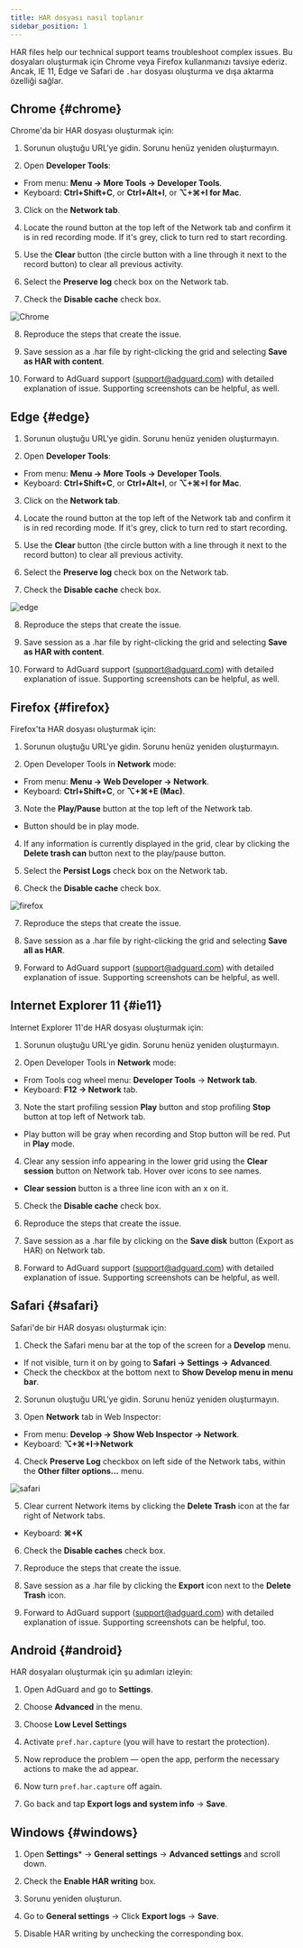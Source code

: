 ```yaml
---
title: HAR dosyası nasıl toplanır
sidebar_position: 1
---
```


HAR files help our technical support teams troubleshoot complex issues. Bu dosyaları oluşturmak için Chrome veya Firefox kullanmanızı tavsiye ederiz. Ancak, IE 11, Edge ve Safari de `.har` dosyası oluşturma ve dışa aktarma özelliği sağlar.

## Chrome {#chrome}

Chrome'da bir HAR dosyası oluşturmak için:

1. Sorunun oluştuğu URL'ye gidin. Sorunu henüz yeniden oluşturmayın.

2. Open **Developer Tools**:

- From menu: **Menu → More Tools → Developer Tools**.
- Keyboard: **Ctrl+Shift+C**, or **Ctrl+Alt+I**, or **⌥+⌘+I for Mac**.

3. Click on the **Network tab**.

4. Locate the round button at the top left of the Network tab and confirm it is in red recording mode. If it's grey, click to turn red to start recording.

5. Use the **Clear** button (the circle button with a line through it next to the record button) to clear all previous activity.

6. Select the **Preserve log** check box on the Network tab.

7. Check the **Disable cache** check box.

![Chrome](https://cdn.adtidy.org/content/Kb/ad_blocker/guides/chrome.png)

8. Reproduce the steps that create the issue.

9. Save session as a .har file by right-clicking the grid and selecting **Save as HAR with content**.

10. Forward to AdGuard support (support@adguard.com) with detailed explanation of issue. Supporting screenshots can be helpful, as well.

## Edge {#edge}

1. Sorunun oluştuğu URL'ye gidin. Sorunu henüz yeniden oluşturmayın.

2. Open **Developer Tools**:

- From menu: **Menu → More Tools → Developer Tools**.
- Keyboard: **Ctrl+Shift+C**, or **Ctrl+Alt+I**, or **⌥+⌘+I for Mac**.

3. Click on the **Network tab**.

4. Locate the round button at the top left of the Network tab and confirm it is in red recording mode. If it's grey, click to turn red to start recording.

5. Use the **Clear** button (the circle button with a line through it next to the record button) to clear all previous activity.

6. Select the **Preserve log** check box on the Network tab.

7. Check the **Disable cache** check box.

![edge](https://cdn.adtidy.org/content/Kb/ad_blocker/guides/edge.png)

8. Reproduce the steps that create the issue.

9. Save session as a .har file by right-clicking the grid and selecting **Save as HAR with content**.

10. Forward to AdGuard support (support@adguard.com) with detailed explanation of issue. Supporting screenshots can be helpful, as well.

## Firefox {#firefox}

Firefox'ta HAR dosyası oluşturmak için:

1. Sorunun oluştuğu URL'ye gidin. Sorunu henüz yeniden oluşturmayın.

2. Open Developer Tools in **Network** mode:
- From menu: **Menu → Web Developer → Network**.
- Keyboard: **Ctrl+Shift+C**, or **⌥+⌘+E (Mac)**.

3. Note the **Play/Pause** button at the top left of the Network tab.
- Button should be in play mode.

4. If any information is currently displayed in the grid, clear by clicking the **Delete trash can** button next to the play/pause button.

5. Select the **Persist Logs** check box on the Network tab.

6. Check the **Disable cache** check box.

![firefox](https://cdn.adtidy.org/content/Kb/ad_blocker/guides/firefox.png)

7. Reproduce the steps that create the issue.

8. Save session as a .har file by right-clicking the grid and selecting **Save all as HAR**.

9. Forward to AdGuard support (support@adguard.com) with detailed explanation of issue. Supporting screenshots can be helpful, as well.

## Internet Explorer 11 {#ie11}

Internet Explorer 11'de HAR dosyası oluşturmak için:

1. Sorunun oluştuğu URL'ye gidin. Sorunu henüz yeniden oluşturmayın.

2. Open Developer Tools in **Network** mode:
- From Tools cog wheel menu: **Developer Tools** → **Network tab**.
- Keyboard: **F12 → Network** tab.

3. Note the start profiling session **Play** button and stop profiling **Stop** button at top left of Network tab.
- Play button will be gray when recording and Stop button will be red. Put in **Play** mode.

4. Clear any session info appearing in the lower grid using the **Clear session** button on Network tab. Hover over icons to see names.
- **Clear session** button is a three line icon with an x on it.

5. Check the **Disable cache** check box.

6. Reproduce the steps that create the issue.

7. Save session as a .har file by clicking on the **Save disk** button (Export as HAR) on Network tab.

8. Forward to AdGuard support (support@adguard.com) with detailed explanation of issue. Supporting screenshots can be helpful, as well.

## Safari {#safari}

Safari'de bir HAR dosyası oluşturmak için:

1. Check the Safari menu bar at the top of the screen for a **Develop** menu.
- If not visible, turn it on by going to **Safari → Settings → Advanced**.
- Check the checkbox at the bottom next to **Show Develop menu in menu bar**.

2. Sorunun oluştuğu URL'ye gidin. Sorunu henüz yeniden oluşturmayın.

3. Open **Network** tab in Web Inspector:
- From menu: **Develop → Show Web Inspector → Network**.
- Keyboard: **⌥+⌘+I→Network**

4. Check **Preserve Log** checkbox on left side of the Network tabs, within the **Other filter options...** menu.

![safari](https://cdn.adtidy.org/content/kb/ad_blocker/safari/preserve-log.png)

5. Clear current Network items by clicking the **Delete Trash** icon at the far right of Network tabs.
- Keyboard: **⌘+K**

6. Check the **Disable caches** check box.

7. Reproduce the steps that create the issue.

8. Save session as a .har file by clicking the **Export** icon next to the **Delete Trash** icon.

9. Forward to AdGuard support (support@adguard.com) with detailed explanation of issue. Supporting screenshots can be helpful, too.

## Android {#android}

HAR dosyaları oluşturmak için şu adımları izleyin:

1. Open AdGuard and go to **Settings**.

2. Choose **Advanced** in the menu.

3. Choose **Low Level Settings**

4. Activate `pref.har.capture` (you will have to restart the protection).

5. Now reproduce the problem — open the app, perform the necessary actions to make the ad appear.

6. Now turn `pref.har.capture` off again.

7. Go back and tap **Export logs and system info** → **Save**.

## Windows {#windows}

1. Open **Settings*** → **General settings** → **Advanced settings** and scroll down.

2. Check the **Enable HAR writing** box.

3. Sorunu yeniden oluşturun.

4. Go to **General settings** → Click **Export logs** → **Save**.

5. Disable HAR writing by unchecking the corresponding box.

